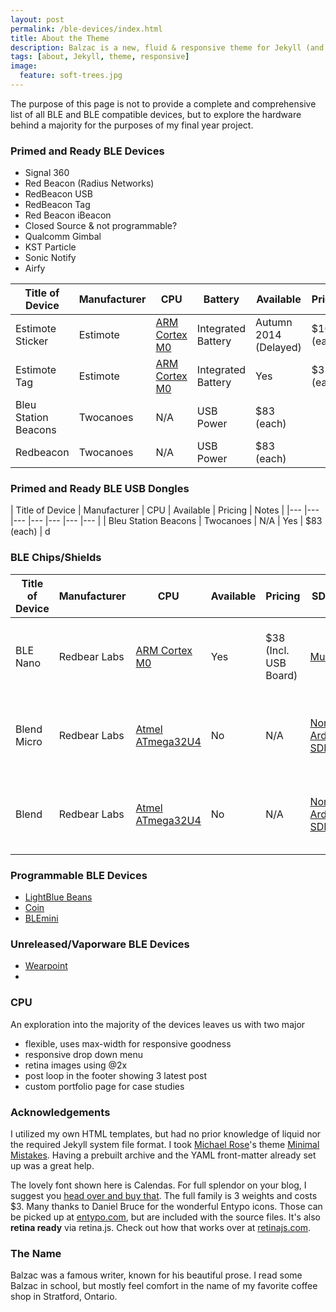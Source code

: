 ```yaml
---
layout: post
permalink: /ble-devices/index.html
title: About the Theme
description: Balzac is a new, fluid & responsive theme for Jekyll (and AnchorCMS). It's gloriously beautiful and suited to long form. Built on a SCSS foundation, it's organized and awesome.
tags: [about, Jekyll, theme, responsive]
image:
  feature: soft-trees.jpg
---
```


The purpose of this page is not to provide a complete and comprehensive list of all BLE and BLE compatible devices, but to explore the hardware behind a majority for the purposes of my final year project.

### Primed and Ready BLE Devices
* Signal 360
* Red Beacon (Radius Networks)
 * RedBeacon USB
 * RedBeacon Tag
 * Red Beacon iBeacon
  * Closed Source & not programmable? 
* Qualcomm Gimbal
* KST Particle
* Sonic Notify
* Airfy



| Title of Device | Manufacturer | CPU | Battery | Available | Pricing | Notes |
|--- |--- |--- |--- |--- |--- |--- |
| Estimote Sticker | Estimote | [ARM Cortex M0](http://www.arm.com/products/processors/cortex-m/cortex-m0.php) | Integrated Battery | Autumn 2014 (Delayed) | $10 (each)
| Estimote Tag | Estimote 	| [ARM Cortex M0](http://www.arm.com/products/processors/cortex-m/cortex-m0.php) | Integrated Battery | Yes | $33 (each)
| Bleu Station Beacons |  Twocanoes	| N/A | USB Power | $83 (each) |
| Redbeacon |  Twocanoes	| N/A | USB Power | $83 (each) | 

### Primed and Ready BLE USB Dongles

| Title of Device | Manufacturer | CPU | Available | Pricing | Notes |
|--- |--- |--- |--- |--- |--- |--- |
| Bleu Station Beacons |  Twocanoes	| N/A | Yes | $83 (each) | d

### BLE Chips/Shields

| Title of Device | Manufacturer | CPU | Available | Pricing | SDK(s) | Notes |
|--- |--- |--- |--- |--- |--- |--- |
| BLE Nano | Redbear Labs	| [ARM Cortex M0](http://www.arm.com/products/processors/cortex-m/cortex-m0.php) | Yes | $38 (Incl. USB Board) | [Multiple](http://redbearlab.com/blenano/#programming) | USB Board available, board is [Nordic nRF51822 SoC](https://www.nordicsemi.com/eng/Products/Bluetooth-Smart-Bluetooth-low-energy/nRF51822)
| Blend Micro |  Redbear Labs	| [Atmel ATmega32U4](http://www.atmel.com/devices/atmega32u4.aspx) | No | N/A | [Nordic Arduino SDK](https://devzone.nordicsemi.com/arduino/) | UART for compatibility to Raspiberry Pi, Arduino etc..
| Blend | Redbear Labs | [Atmel ATmega32U4](http://www.atmel.com/devices/atmega32u4.aspx) | No | N/A | [Nordic Arduino SDK](https://devzone.nordicsemi.com/arduino/) | UART for compatibility to Raspiberry Pi, Arduino etc..

### Programmable BLE Devices
* [LightBlue Beans](https://punchthrough.com/bean/)
* [Coin](https://onlycoin.com/)
* [BLEmini](http://redbearlab.com/blemini/)

### Unreleased/Vaporware BLE Devices
* [Wearpoint](http://wearpoint.com/)
* 

### CPU
An exploration into the majority of the devices leaves us with two major 
* flexible, uses max-width for responsive goodness
* responsive drop down menu
* retina images using @2x
* post loop in the footer showing 3 latest post
* custom portfolio page for case studies

### Acknowledgements
I utilized my own HTML templates, but had no prior knowledge of liquid nor the required Jekyll system file format. I took [Michael Rose](http://twitter.com/mmistakes)'s theme [Minimal Mistakes](http://mmistakes.github.io/minimal-mistakes/). Having a prebuilt archive and the YAML front-matter already set up was a great help. 

 The lovely font shown here is Calendas. For full splendor on your blog, I suggest you [head over and buy that](http://calendasplus.com/). The full family is 3 weights and costs $3. Many thanks to Daniel Bruce for the wonderful Entypo icons. Those can be picked up at [entypo.com](http://entypo.com), but are included with the source files. It's also <b>retina ready</b> via retina.js. Check out how that works over at [retinajs.com](http://retinajs.com).

### The Name
Balzac was a famous writer, known for his beautiful prose. I read some Balzac in school, but mostly feel comfort in the name of my favorite coffee shop in Stratford, Ontario. 